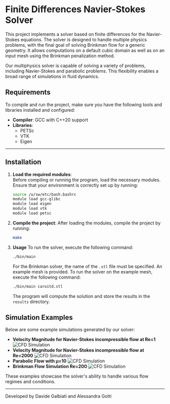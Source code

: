 # Finite Differences Navier-Stokes Solver

This project implements a solver based on finite differences for the Navier-Stokes equations. The solver is designed to handle multiple physics problems, with the final goal of solving Brinkman flow for a generic geometry. It allows computations on a default cubic domain as well as on an input mesh using the Brinkman penalization method.

Our multiphysics solver is capable of solving a variety of problems, including Navier-Stokes and parabolic problems. This flexibility enables a broad range of simulations in fluid dynamics.

## **Requirements**

To compile and run the project, make sure you have the following tools and libraries installed and configured:

- **Compiler**: GCC with C++20 support
- **Libraries**:
  - PETSc
  - VTK
  - Eigen

---

## **Installation**

1. **Load the required modules**:  
   Before compiling or running the program, load the necessary modules. Ensure that your environment is correctly set up by running:
   ```bash
   source /u/sw/etc/bash.bashrc
   module load gcc-glibc
   module load eigen
   module load vtk
   module load petsc
   ```

2. **Compile the project**:
    After loading the modules, compile the project by running:
    ```bash
    make
    ```

3. **Usage**
    To run the solver, execute the following command:
    ```bash
    ./bin/main
    ```
    For the Brinkman solver, the name of the `.stl` file must be specified. An example mesh is provided. To run the solver on the example mesh, execute the following command:
    ```bash
    ./bin/main caroitd.stl
    ```
    The program will compute the solution and store the results in the `results` directory.

## **Simulation Examples**
Below are some example simulations generated by our solver:

- **Velocity Magnitude for Navier-Stokes incompressible flow at Re=1** ![CFD Simulation](graphic_examples/magnitude_Re_1.gif)
- **Velocity Magnitude for Navier-Stokes incompressible flow at Re=2000** ![CFD Simulation](graphic_examples/magnitude_Re_2000.gif)
- **Parabolic Flow with μ=10** ![CFD Simulation](graphic_examples/parabolic_mu_10.gif)
- **Brinkman Flow Simulation Re=200** ![CFD Simulation](graphic_examples/brinkman_Re_200_dt_1e-3.gif)


These examples showcase the solver's ability to handle various flow regimes and conditions.

---

Developed by Davide Galbiati and Alessandra Gotti
